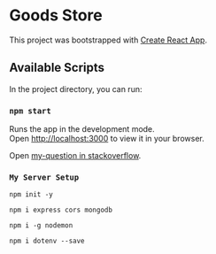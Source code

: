 # Goods Store

This project was bootstrapped with [Create React App](https://goods-store-49d6a.web.app/login).

## Available Scripts

In the project directory, you can run:

### `npm start`

Runs the app in the development mode.\
Open [http://localhost:3000](http://localhost:3000) to view it in your browser.

Open [my-question in stackoverflow](https://stackoverflow.com/questions/72102819/how-to-manage-or-control-grid-layout-with-button).

### `My Server Setup`

```Js
npm init -y
```
```Js
npm i express cors mongodb
```
```Js
npm i -g nodemon
```
```Js
npm i dotenv --save
```